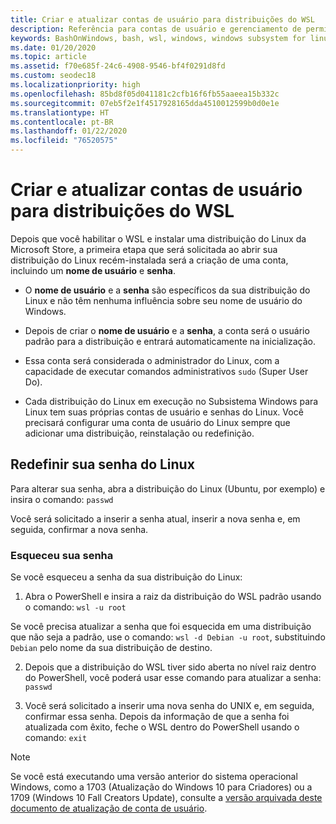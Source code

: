 ```yaml
---
title: Criar e atualizar contas de usuário para distribuições do WSL
description: Referência para contas de usuário e gerenciamento de permissões com o Subsistema Windows para Linux.
keywords: BashOnWindows, bash, wsl, windows, windows subsystem for linux, windowssubsystem, ubuntu, user accounts
ms.date: 01/20/2020
ms.topic: article
ms.assetid: f70e685f-24c6-4908-9546-bf4f0291d8fd
ms.custom: seodec18
ms.localizationpriority: high
ms.openlocfilehash: 85bd8f05d041181c2cfb16f6fb55aaeea15b332c
ms.sourcegitcommit: 07eb5f2e1f4517928165dda4510012599b0d0e1e
ms.translationtype: HT
ms.contentlocale: pt-BR
ms.lasthandoff: 01/22/2020
ms.locfileid: "76520575"
---
```

# <a name="create-and-update-user-accounts-for-wsl-distributions"></a>Criar e atualizar contas de usuário para distribuições do WSL

Depois que você habilitar o WSL e instalar uma distribuição do Linux da Microsoft Store, a primeira etapa que será solicitada ao abrir sua distribuição do Linux recém-instalada será a criação de uma conta, incluindo um **nome de usuário** e **senha**.

- O **nome de usuário** e a **senha** são específicos da sua distribuição do Linux e não têm nenhuma influência sobre seu nome de usuário do Windows.

- Depois de criar o **nome de usuário** e a **senha**, a conta será o usuário padrão para a distribuição e entrará automaticamente na inicialização.

- Essa conta será considerada o administrador do Linux, com a capacidade de executar comandos administrativos `sudo` (Super User Do).

- Cada distribuição do Linux em execução no Subsistema Windows para Linux tem suas próprias contas de usuário e senhas do Linux.  Você precisará configurar uma conta de usuário do Linux sempre que adicionar uma distribuição, reinstalação ou redefinição.

## <a name="reset-your-linux-password"></a>Redefinir sua senha do Linux

Para alterar sua senha, abra a distribuição do Linux (Ubuntu, por exemplo) e insira o comando: `passwd`

Você será solicitado a inserir a senha atual, inserir a nova senha e, em seguida, confirmar a nova senha.

### <a name="forgot-your-password"></a>Esqueceu sua senha

Se você esqueceu a senha da sua distribuição do Linux:

1. Abra o PowerShell e insira a raiz da distribuição do WSL padrão usando o comando: `wsl -u root`

Se você precisa atualizar a senha que foi esquecida em uma distribuição que não seja a padrão, use o comando: `wsl -d Debian -u root`, substituindo `Debian` pelo nome da sua distribuição de destino.

2. Depois que a distribuição do WSL tiver sido aberta no nível raiz dentro do PowerShell, você poderá usar esse comando para atualizar a senha: `passwd`

3. Você será solicitado a inserir uma nova senha do UNIX e, em seguida, confirmar essa senha. Depois da informação de que a senha foi atualizada com êxito, feche o WSL dentro do PowerShell usando o comando: `exit`

> [!NOTE]
> Se você está executando uma versão anterior do sistema operacional Windows, como a 1703 (Atualização do Windows 10 para Criadores) ou a 1709 (Windows 10 Fall Creators Update), consulte a [versão arquivada deste documento de atualização de conta de usuário](./user-support-archived.md).

